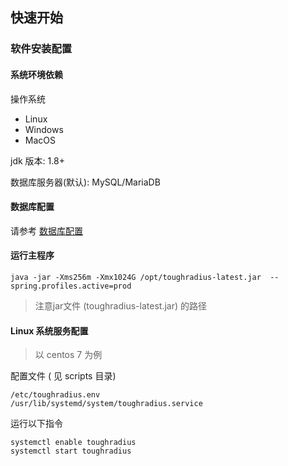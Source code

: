 ## 快速开始

### 软件安装配置

#### 系统环境依赖

操作系统

- Linux
- Windows
- MacOS

jdk 版本: 1.8+

数据库服务器(默认): MySQL/MariaDB

#### 数据库配置

请参考 [数据库配置](database.md)
            
#### 运行主程序

    java -jar -Xms256m -Xmx1024G /opt/toughradius-latest.jar  --spring.profiles.active=prod
    
> 注意jar文件 (toughradius-latest.jar) 的路径

#### Linux 系统服务配置

> 以 centos 7 为例

配置文件 ( 见 scripts 目录)

    /etc/toughradius.env
    /usr/lib/systemd/system/toughradius.service

运行以下指令

    systemctl enable toughradius
    systemctl start toughradius
    

